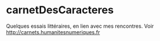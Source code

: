 # carnetDesCaracteres
Quelques essais littéraires, en lien avec mes rencontres. Voir http://carnets.humanitesnumeriques.fr

